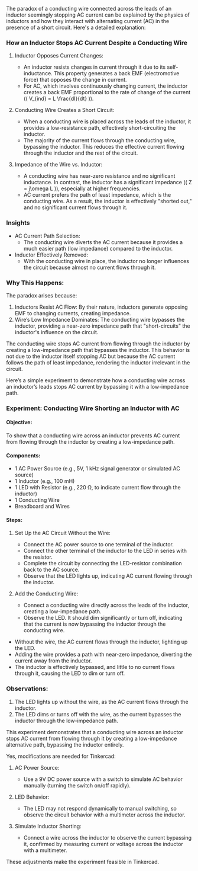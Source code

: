 The paradox of a conducting wire connected across the leads of an inductor seemingly stopping AC current can be explained by the physics of inductors and how they interact with alternating current (AC) in the presence of a short circuit. Here's a detailed explanation:

### How an Inductor Stops AC Current Despite a Conducting Wire
1. Inductor Opposes Current Changes:
   - An inductor resists changes in current through it due to its self-inductance. This property generates a back EMF (electromotive force) that opposes the change in current.
   - For AC, which involves continuously changing current, the inductor creates a back EMF proportional to the rate of change of the current (\( V_{ind} = L \frac{dI}{dt} \)).

2. Conducting Wire Creates a Short Circuit:
   - When a conducting wire is placed across the leads of the inductor, it provides a low-resistance path, effectively short-circuiting the inductor.
   - The majority of the current flows through the conducting wire, bypassing the inductor. This reduces the effective current flowing through the inductor and the rest of the circuit.

3. Impedance of the Wire vs. Inductor:
   - A conducting wire has near-zero resistance and no significant inductance. In contrast, the inductor has a significant impedance (\( Z = j\omega L \)), especially at higher frequencies.
   - AC current prefers the path of least impedance, which is the conducting wire. As a result, the inductor is effectively "shorted out," and no significant current flows through it.

### Insights
- AC Current Path Selection:
   - The conducting wire diverts the AC current because it provides a much easier path (low impedance) compared to the inductor.
- Inductor Effectively Removed:
   - With the conducting wire in place, the inductor no longer influences the circuit because almost no current flows through it.

### Why This Happens:
The paradox arises because:
1. Inductors Resist AC Flow: By their nature, inductors generate opposing EMF to changing currents, creating impedance.
2. Wire’s Low Impedance Dominates: The conducting wire bypasses the inductor, providing a near-zero impedance path that "short-circuits" the inductor's influence on the circuit.

The conducting wire stops AC current from flowing through the inductor by creating a low-impedance path that bypasses the inductor. This behavior is not due to the inductor itself stopping AC but because the AC current follows the path of least impedance, rendering the inductor irrelevant in the circuit.

Here’s a simple experiment to demonstrate how a conducting wire across an inductor’s leads stops AC current by bypassing it with a low-impedance path.

### Experiment: Conducting Wire Shorting an Inductor with AC

#### Objective:
To show that a conducting wire across an inductor prevents AC current from flowing through the inductor by creating a low-impedance path.

#### Components:
- 1 AC Power Source (e.g., 5V, 1 kHz signal generator or simulated AC source)
- 1 Inductor (e.g., 100 mH)
- 1 LED with Resistor (e.g., 220 Ω, to indicate current flow through the inductor)
- 1 Conducting Wire
- Breadboard and Wires

#### Steps:

1. Set Up the AC Circuit Without the Wire:
   - Connect the AC power source to one terminal of the inductor.
   - Connect the other terminal of the inductor to the LED in series with the resistor.
   - Complete the circuit by connecting the LED-resistor combination back to the AC source.
   - Observe that the LED lights up, indicating AC current flowing through the inductor.

2. Add the Conducting Wire:
   - Connect a conducting wire directly across the leads of the inductor, creating a low-impedance path.
   - Observe the LED. It should dim significantly or turn off, indicating that the current is now bypassing the inductor through the conducting wire.

- Without the wire, the AC current flows through the inductor, lighting up the LED.
- Adding the wire provides a path with near-zero impedance, diverting the current away from the inductor.
- The inductor is effectively bypassed, and little to no current flows through it, causing the LED to dim or turn off.

### Observations:
1. The LED lights up without the wire, as the AC current flows through the inductor.
2. The LED dims or turns off with the wire, as the current bypasses the inductor through the low-impedance path.

This experiment demonstrates that a conducting wire across an inductor stops AC current from flowing through it by creating a low-impedance alternative path, bypassing the inductor entirely.

Yes, modifications are needed for Tinkercad:

1. AC Power Source:
   - Use a 9V DC power source with a switch to simulate AC behavior manually (turning the switch on/off rapidly).

2. LED Behavior:
   - The LED may not respond dynamically to manual switching, so observe the circuit behavior with a multimeter across the inductor.

3. Simulate Inductor Shorting:
   - Connect a wire across the inductor to observe the current bypassing it, confirmed by measuring current or voltage across the inductor with a multimeter.

These adjustments make the experiment feasible in Tinkercad.
